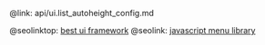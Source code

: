 @link: api/ui.list_autoheight_config.md

@seolinktop: [best ui framework](https://webix.com)
@seolink: [javascript menu library](https://webix.com/widget/menu/)
